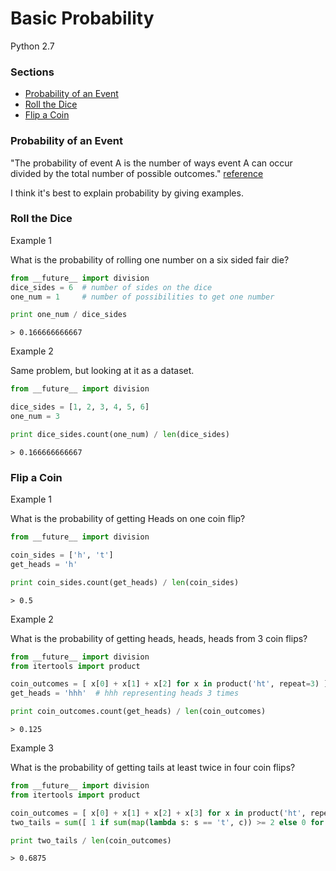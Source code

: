 # Basic Probability

Python 2.7

### Sections
 - [Probability of an Event](https://github.com/gravity226/Understanding_Data_Science/tree/master/Basic_Probability#probability-of-an-event)
 - [Roll the Dice](https://github.com/gravity226/Understanding_Data_Science/tree/master/Basic_Probability#roll-the-dice)
 - [Flip a Coin](https://github.com/gravity226/Understanding_Data_Science/tree/master/Basic_Probability#flip-a-coin)


### Probability of an Event
"The probability of event A is the number of ways event A can occur divided by the total number of  possible outcomes." [reference](http://www.mathgoodies.com/lessons/vol6/intro_probability.html)

I think it's best to explain probability by giving examples.

### Roll the Dice
Example 1

What is the probability of rolling one number on a six sided fair die?
``` python
from __future__ import division
dice_sides = 6  # number of sides on the dice
one_num = 1     # number of possibilities to get one number

print one_num / dice_sides
```
``` output
> 0.166666666667
```

Example 2

Same problem, but looking at it as a dataset.
``` python
from __future__ import division

dice_sides = [1, 2, 3, 4, 5, 6]
one_num = 3

print dice_sides.count(one_num) / len(dice_sides)
```
``` output
> 0.166666666667
```

### Flip a Coin
Example 1

What is the probability of getting Heads on one coin flip?
``` python
from __future__ import division

coin_sides = ['h', 't']
get_heads = 'h'

print coin_sides.count(get_heads) / len(coin_sides)
```
``` output
> 0.5
```

Example 2

What is the probability of getting heads, heads, heads from 3 coin flips?
``` python
from __future__ import division
from itertools import product

coin_outcomes = [ x[0] + x[1] + x[2] for x in product('ht', repeat=3) ]  # h and t representing head and tails
get_heads = 'hhh'  # hhh representing heads 3 times

print coin_outcomes.count(get_heads) / len(coin_outcomes)
```
``` output
> 0.125
```

Example 3

What is the probability of getting tails at least twice in four coin flips?
``` python
from __future__ import division
from itertools import product

coin_outcomes = [ x[0] + x[1] + x[2] + x[3] for x in product('ht', repeat=4) ]  # h and t representing head and tails
two_tails = sum([ 1 if sum(map(lambda s: s == 't', c)) >= 2 else 0 for c in coin_outcomes ])

print two_tails / len(coin_outcomes)
```
``` output
> 0.6875
```
